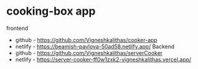 # cooking-box app


frontend
- github - https://github.com/Vigneshkalithas/cooker-app
- netlify - https://beamish-pavlova-50ad58.netlify.app/
Backend
- github - https://github.com/Vigneshkalithas/serverCooker
- netlify - https://server-cooker-ff0w1zxk2-vigneshkalithas.vercel.app/
